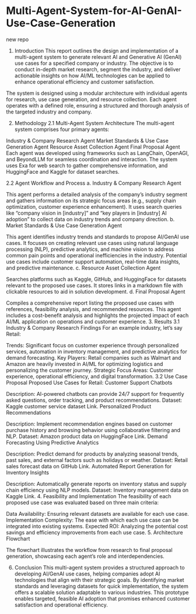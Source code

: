 # Multi-Agent-System-for-AI-GenAI-Use-Case-Generation
new repo
1. Introduction
This report outlines the design and implementation of a multi-agent system to generate relevant AI and Generative AI (GenAI) use cases for a specified company or industry. The objective is to conduct in-depth market research, segment the industry, and deliver actionable insights on how AI/ML technologies can be applied to enhance operational efficiency and customer satisfaction.

The system is designed using a modular architecture with individual agents for research, use case generation, and resource collection. Each agent operates with a defined role, ensuring a structured and thorough analysis of the targeted industry and company.

2. Methodology
2.1 Multi-Agent System Architecture
The multi-agent system comprises four primary agents:

Industry & Company Research Agent
Market Standards & Use Case Generation Agent
Resource Asset Collection Agent
Final Proposal Agent
Each agent was developed using frameworks such as LangChain, OpenAGI, and BeyondLLM for seamless coordination and interaction. The system uses Exa for web search to gather comprehensive information, and HuggingFace and Kaggle for dataset searches.

2.2 Agent Workflow and Process
a. Industry & Company Research Agent

This agent performs a detailed analysis of the company’s industry segment and gathers information on its strategic focus areas (e.g., supply chain optimization, customer experience enhancement).
It uses search queries like “company vision in [industry]” and “key players in [industry] AI adoption” to collect data on industry trends and company direction.
b. Market Standards & Use Case Generation Agent

This agent identifies industry trends and standards to propose AI/GenAI use cases.
It focuses on creating relevant use cases using natural language processing (NLP), predictive analytics, and machine vision to address common pain points and operational inefficiencies in the industry.
Potential use cases include customer support automation, real-time data insights, and predictive maintenance.
c. Resource Asset Collection Agent

Searches platforms such as Kaggle, GitHub, and HuggingFace for datasets relevant to the proposed use cases.
It stores links in a markdown file with clickable resources to aid in solution development.
d. Final Proposal Agent

Compiles a comprehensive report listing the proposed use cases with references, feasibility analysis, and recommended resources.
This agent includes a cost-benefit analysis and highlights the projected impact of each AI/ML application on operations and customer experience.
3. Results
3.1 Industry & Company Research Findings
For an example industry, let’s say Retail:

Trends: Significant focus on customer experience through personalized services, automation in inventory management, and predictive analytics for demand forecasting.
Key Players: Retail companies such as Walmart and Amazon are heavily invested in AI/ML for optimizing logistics and personalizing the customer journey.
Strategic Focus Areas: Customer experience, operational efficiency, and digital transformation.
3.2 Use Case Proposal
Proposed Use Cases for Retail:
Customer Support Chatbots

Description: AI-powered chatbots can provide 24/7 support for frequently asked questions, order tracking, and product recommendations.
Dataset: Kaggle customer service dataset Link.
Personalized Product Recommendations

Description: Implement recommendation engines based on customer purchase history and browsing behavior using collaborative filtering and NLP.
Dataset: Amazon product data on HuggingFace Link.
Demand Forecasting Using Predictive Analytics

Description: Predict demand for products by analyzing seasonal trends, past sales, and external factors such as holidays or weather.
Dataset: Retail sales forecast data on GitHub Link.
Automated Report Generation for Inventory Insights

Description: Automatically generate reports on inventory status and supply chain efficiency using NLP models.
Dataset: Inventory management data on Kaggle Link.
4. Feasibility and Implementation
The feasibility of each proposed use case was evaluated based on three main criteria:

Data Availability: Ensuring relevant datasets are available for each use case.
Implementation Complexity: The ease with which each use case can be integrated into existing systems.
Expected ROI: Analyzing the potential cost savings and efficiency improvements from each use case.
5. Architecture Flowchart

The flowchart illustrates the workflow from research to final proposal generation, showcasing each agent’s role and interdependencies.

6. Conclusion
This multi-agent system provides a structured approach to developing AI/GenAI use cases, helping companies adopt AI technologies that align with their strategic goals. By identifying market standards and leveraging datasets for quick implementation, the system offers a scalable solution adaptable to various industries. This prototype enables targeted, feasible AI adoption that promises enhanced customer satisfaction and operational efficiency.

